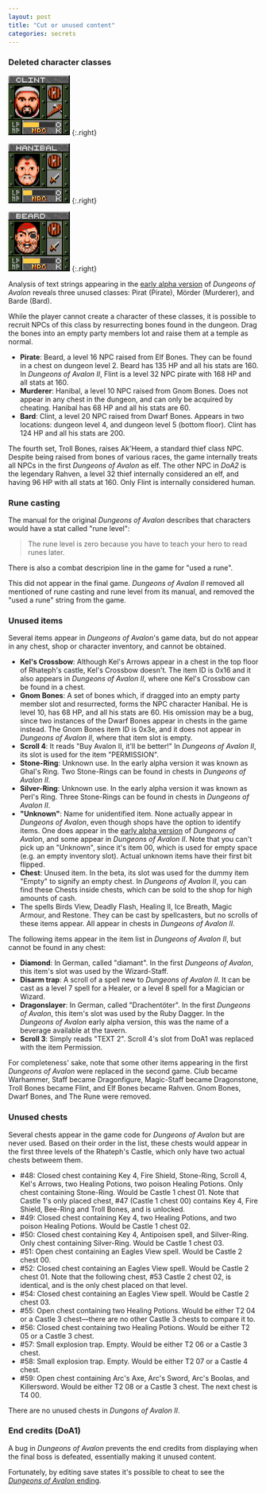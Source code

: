 ```yaml
---
layout: post
title: "Cut or unused content"
categories: secrets
---
```


### Deleted character classes

![Clint](../images/npc_clint.png "Clint")
{:.right}

![Hanibal](../images/npc_hanibal.png "Hanibal")
{:.right}

![Beard](../images/npc_beard.png "Beard")
{:.right}

Analysis of text strings appearing in the
[early alpha version](../secrets/early-alpha-version) of _Dungeons of Avalon_
reveals three unused classes: Pirat (Pirate), M&ouml;rder (Murderer), and
Barde (Bard).

While the player cannot create a character of these classes, it is possible to
recruit NPCs of this class by resurrecting bones found in the dungeon. Drag the
bones into an empty party members lot and raise them at a temple as normal.

* __Pirate__: Beard, a level 16 NPC raised from Elf Bones.
  They can be found in a chest on dungeon level 2.
  Beard has 135 HP and all his stats are 160.
  In _Dungeons of Avalon II_, Flint is a level 32 NPC pirate with 168 HP and all
  stats at 160.
* __Murderer__: Hanibal, a level 10 NPC raised from Gnom Bones.
  Does not appear in any chest in the dungeon, and can only be acquired by
  cheating.
  Hanibal has 68 HP and all his stats are 60.
* __Bard__: Clint, a level 20 NPC raised from Dwarf Bones. Appears in two
  locations: dungeon level 4, and dungeon level 5 (bottom floor).
  Clint has 124 HP and all his stats are 200.

The fourth set, Troll Bones, raises Ak'Heem, a standard thief class NPC.
Despite being raised from bones of various races, the game internally treats all
NPCs in the first _Dungeons of Avalon_ as elf. The other NPC in _DoA2_ is the
legendary Rahven, a level 32 thief internally considered an elf, and having 96
HP with all stats at 160. Only Flint is internally considered human.

### Rune casting

The manual for the original _Dungeons of Avalon_ describes that characters would
have a stat called "rune level":

> The rune level is zero because you have to teach your hero to read runes
> later.

There is also a combat descripion line in the game for "used a rune".

This did not appear in the final game. _Dungeons of Avalon II_ removed all
mentioned of rune casting and rune level from its manual, and removed the "used
a rune" string from the game.

### Unused items

Several items appear in _Dungeons of Avalon_'s game data, but do not appear in
any chest, shop or character inventory, and cannot be obtained.

* __Kel's Crossbow__: Although Kel's Arrows appear in a chest in the top floor
  of Rhateph's castle, Kel's Crossbow doesn't. The item ID is 0x16 and it also
  appears in _Dungeons of Avalon II_, where one Kel's Crossbow can be found
  in a chest.
* __Gnom Bones__: A set of bones which, if dragged into an empty party member
  slot and resurrected, forms the NPC character Hanibal. He is level 10,
  has 68 HP, and all his stats are 60. His omission may be a bug, since two
  instances of the Dwarf Bones appear in chests in the game instead.
  The Gnom Bones item ID is 0x3e, and it does not appear in
  _Dungeons of Avalon II_, where that item slot is empty.
* __Scroll 4__: It reads "Buy Avalon II, it'll be better!" In
  _Dungeons of Avalon II_, its slot is used for the item "PERMISSION".
* __Stone-Ring__: Unknown use.
  In the early alpha version it was known as Ghal's Ring.
  Two Stone-Rings can be found in chests in _Dungeons of Avalon II_.
* __Silver-Ring__: Unknown use.
  In the early alpha version it was known as Perl's Ring.
  Three Stone-Rings can be found in chests in _Dungeons of Avalon II_.
* __"Unknown"__: Name for unidentified item. None actually appear in
  _Dungeons of Avalon_, even though shops have the option to identify items.
  One does appear in the
  [early alpha version](../secrets/early-alpha-version.html)
  of _Dungeons of Avalon_, and some appear in _Dungeons of Avalon II_.
  Note that you can't pick up an "Unknown", since it's item 00, which is used
  for empty space (e.g. an empty inventory slot). Actual unknown items have
  their first bit flipped.
* __Chest__: Unused item.
  In the beta, its slot was used for the dummy item "Empty" to signify an
  empty chest.
  In _Dungeons of Avalon II_, you can find these Chests inside chests, which
  can be sold to the shop for high amounts of cash.
* The spells Birds View, Deadly Flash, Healing II, Ice Breath, Magic Armour, and
  Restone. They can be cast by spellcasters, but no scrolls of these items
  appear.
  All appear in chests in _Dungeons of Avalon II_.

The following items appear in the item list in _Dungeons of Avalon II_, but
cannot be found in any chest:

* __Diamond__: In German, called "diamant".
  In the first _Dungeons of Avalon_, this item's slot was used by the 
  Wizard-Staff.
* __Disarm trap__: A scroll of a spell new to _Dungeons of Avalon II_.
  It can be cast as a level 7 spell for a Healer, or a level 8 spell for
  a Magician or Wizard.
* __Dragonslayer__: In German, called "Drachent&ouml;ter".
  In the first _Dungeons of Avalon_, this item's slot was used by the 
  Ruby Dagger.
  In the _Dungeons of Avalon_ early alpha version, this was the name of a
  beverage available at the tavern.
* __Scroll 3__: Simply reads "TEXT 2". Scroll 4's slot from DoA1 was replaced
  with the item Permission.

For completeness' sake, note that some other items appearing in the first
_Dungeons of Avalon_ were replaced in the second game. Club became Warhammer,
Staff became Dragonfigure, Magic-Staff became Dragonstone, Troll Bones became
Flint, and Elf Bones became Rahven. Gnom Bones, Dwarf Bones, and The Rune were
removed.

### Unused chests

Several chests appear in the game code for _Dungeons of Avalon_ but are never
used. Based on their order in the list, these chests would appear in the first
three levels of the Rhateph's Castle, which only have two actual chests betweem
them.

* #48: Closed chest containing Key 4, Fire Shield, Stone-Ring, Scroll 4, Kel's
  Arrows, two Healing Potions, two poison Healing Potions.
  Only chest containing Stone-Ring.
  Would be Castle 1 chest 01.
  Note that Castle 1's only placed chest, #47 (Castle 1 chest 00) contains Key 4,
  Fire Shield, Bee-Ring and Troll Bones, and is unlocked.
* #49: Closed chest containing Key 4, two Healing Potions, and two poison
  Healing Potions.
  Would be Castle 1 chest 02.
* #50: Closed chest containing Key 4, Antipoisen spell, and Silver-Ring.
  Only chest containing Silver-Ring.
  Would be Castle 1 chest 03.
* #51: Open chest containing an Eagles View spell.
  Would be Castle 2 chest 00.
* #52: Closed chest containing an Eagles View spell.
  Would be Castle 2 chest 01.
  Note that the following chest, #53 Castle 2 chest 02, is identical, and is the
  only chest placed on that level.
* #54: Closed chest containing an Eagles View spell.
  Would be Castle 2 chest 03.
* #55: Open chest containing two Healing Potions.
  Would be either T2 04 or a Castle 3 chest&mdash;there are no other Castle 3
  chests to compare it to.
* #56: Closed chest containing two Healing Potions.
  Would be either T2 05 or a Castle 3 chest.
* #57: Small explosion trap. Empty.
  Would be either T2 06 or a Castle 3 chest.
* #58: Small explosion trap. Empty.
  Would be either T2 07 or a Castle 4 chest.
* #59: Open chest containing Arc's Axe, Arc's Sword, Arc's Boolas, and
  Killersword.
  Would be either T2 08 or a Castle 3 chest.
  The next chest is T4 00.

There are no unused chests in _Dungons of Avalon II_.

### End credits (DoA1)

A bug in _Dungeons of Avalon_ prevents the end credits from displaying when the
final boss is defeated, essentially making it unused content.

Fortunately, by editing save states it's possible to cheat to see the
[_Dungeons of Avalon_ ending](../secrets/doa1-ending.html).
